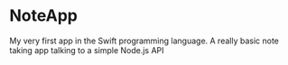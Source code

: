 NoteApp
=======

My very first app in the Swift programming language. A really basic note taking app talking to a simple Node.js API
